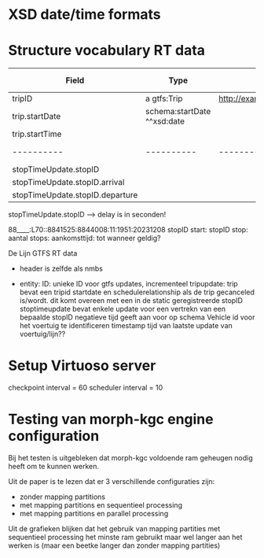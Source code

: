 # XSD date/time formats

# Structure vocabulary RT data


| Field | Type | Mapping/IRI | Needs formatting? |
| ---------- | ---------- | ---------- | ---------- |
| tripID | a gtfs:Trip | http://example.com/nmbs/trips/$(trip_id) | No? |
| trip.startDate | schema:startDate ^^xsd:date
| trip.startTime | 
| ---------- | ---------- | ---------- | ---------- |
| stopTimeUpdate.stopID | 
| stopTimeUpdate.stopID.arrival |
| stopTimeUpdate.stopID.departure |

stopTimeUpdate.stopID --> delay is in seconden!


88____:L70::8841525:8844008:11:1951:20231208
            stopID start: stopID stop: aantal stops: aankomsttijd: tot wanneer geldig?



De Lijn GTFS RT data
- header is zelfde als nmbs

- entity:
        ID: unieke ID voor gtfs updates, incrementeel
        tripupdate:
            trip bevat een tripid
            startdate en schedulerelationship als de trip gecanceled is/wordt. dit komt overeen met een in de static geregistreerde stopID
        stoptimeupdate
            bevat enkele update voor een vertrekn van een bepaalde stopID
            negatieve tijd geeft aan voor op schema
        Vehicle
            id voor het voertuig te identificeren
        timestamp
            tijd van laatste update van voertuig/lijn??


# Setup Virtuoso server
checkpoint interval = 60
scheduler interval = 10


# Testing van morph-kgc engine configuration
Bij het testen is uitgebleken dat morph-kgc voldoende ram geheugen nodig heeft om te kunnen werken.

Uit de paper is te lezen dat er 3 verschillende configuraties zijn:
- zonder mapping partitions
- met mapping partitions en sequentieel processing
- met mapping partitions en parallel processing

Uit de grafieken blijken dat het gebruik van mapping partities met sequentieel processing het minste ram gebruikt maar wel langer aan het werken is (maar een beetke langer dan zonder mapping partities)